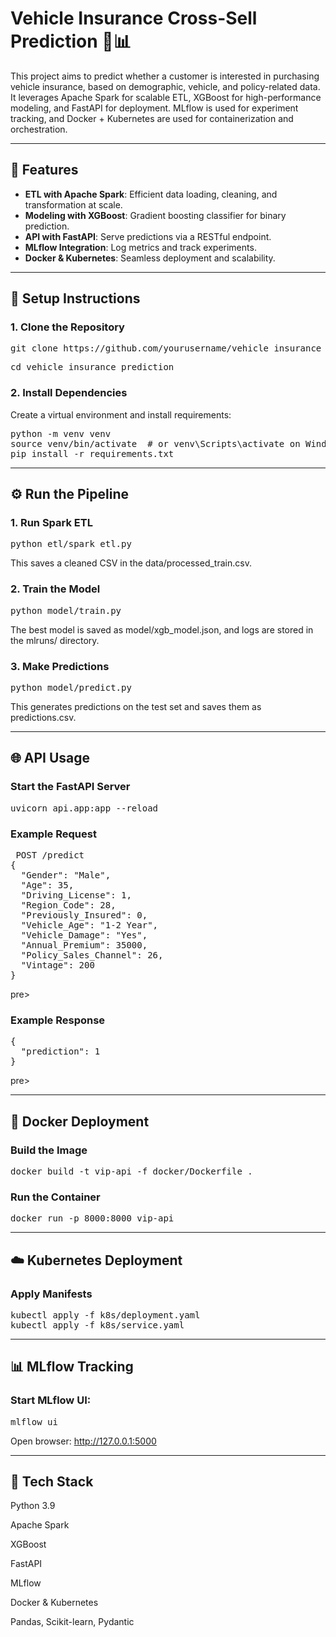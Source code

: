 # Vehicle Insurance Cross-Sell Prediction 🚗📊

This project aims to predict whether a customer is interested in purchasing vehicle insurance, based on demographic, vehicle, and policy-related data. It leverages Apache Spark for scalable ETL, XGBoost for high-performance modeling, and FastAPI for deployment. MLflow is used for experiment tracking, and Docker + Kubernetes are used for containerization and orchestration.

---

## 🚀 Features

- **ETL with Apache Spark**: Efficient data loading, cleaning, and transformation at scale.
- **Modeling with XGBoost**: Gradient boosting classifier for binary prediction.
- **API with FastAPI**: Serve predictions via a RESTful endpoint.
- **MLflow Integration**: Log metrics and track experiments.
- **Docker & Kubernetes**: Seamless deployment and scalability.

---

## 🧪 Setup Instructions

### 1. Clone the Repository

<pre>git clone https://github.com/yourusername/vehicle_insurance_prediction.git</pre>
<pre>cd vehicle_insurance_prediction</pre>

### 2. Install Dependencies

Create a virtual environment and install requirements:

<pre>python -m venv venv
source venv/bin/activate  # or venv\Scripts\activate on Windows
pip install -r requirements.txt</pre>

---

## ⚙️ Run the Pipeline

### 1. Run Spark ETL

<pre>python etl/spark_etl.py</pre>

This saves a cleaned CSV in the data/processed_train.csv.

### 2. Train the Model

<pre>python model/train.py</pre>

The best model is saved as model/xgb_model.json, and logs are stored in the mlruns/ directory.

### 3. Make Predictions

<pre>python model/predict.py</pre>

This generates predictions on the test set and saves them as predictions.csv.

---

## 🌐 API Usage

### Start the FastAPI Server

<pre>uvicorn api.app:app --reload</pre>

### Example Request

<pre> POST /predict
{
  "Gender": "Male",
  "Age": 35,
  "Driving_License": 1,
  "Region_Code": 28,
  "Previously_Insured": 0,
  "Vehicle_Age": "1-2 Year",
  "Vehicle_Damage": "Yes",
  "Annual_Premium": 35000,
  "Policy_Sales_Channel": 26,
  "Vintage": 200
} </pre>pre>

### Example Response

<pre>{
  "prediction": 1
}</pre>pre>

---

## 🐳 Docker Deployment

### Build the Image

<pre>docker build -t vip-api -f docker/Dockerfile .</pre>

### Run the Container

<pre>docker run -p 8000:8000 vip-api</pre>

---

## ☁️ Kubernetes Deployment

### Apply Manifests

<pre>kubectl apply -f k8s/deployment.yaml
kubectl apply -f k8s/service.yaml</pre>

---

## 📊 MLflow Tracking

### Start MLflow UI:

<pre>mlflow ui</pre>

Open browser: http://127.0.0.1:5000

---

## 🧠 Tech Stack

Python 3.9

Apache Spark

XGBoost

FastAPI

MLflow

Docker & Kubernetes

Pandas, Scikit-learn, Pydantic
